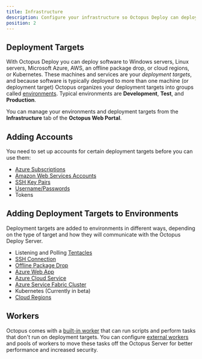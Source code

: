 ```yaml
---
title: Infrastructure
description: Configure your infrastructure so Octopus Deploy can deploy software to your Windows servers, Linux servers, Microsoft Azure, AWS, an offline package drop, or Cloud Regions.
position: 2
---
```


## Deployment Targets

With Octopus Deploy you can deploy software to Windows servers, Linux servers, Microsoft Azure, AWS, an offline package drop, or cloud regions, or Kubernetes. These machines and services are your *deployment targets*, and because software is typically deployed to more than one machine (or deployment target) Octopus organizes your deployment targets into groups called [environments](/docs/infrastructure/environments/index.md). Typical environments are **Development**, **Test**, and **Production**.

You can manage your environments and deployment targets from the **Infrastructure** tab of the **Octopus Web Portal**.

## Adding Accounts

You need to set up accounts for certain deployment targets before you can use them:

- [Azure Subscriptions](/docs/infrastructure/azure/index.md)
- [Amazon Web Services Accounts](/docs/infrastructure/aws/index.md)
- [SSH Key Pairs](/docs/infrastructure/ssh-targets/ssh-key-pair.md)
- [Username/Passwords](/docs/infrastructure/ssh-targets/username-and-password.md)
- Tokens

## Adding Deployment Targets to Environments

Deployment targets are added to environments in different ways, depending on the type of target and how they will communicate with the Octopus Deploy Server.

- Listening and Polling [Tentacles](/docs/infrastructure/windows-targets/index.md)
- [SSH Connection](/docs/infrastructure/ssh-targets/index.md)
- [Offline Package Drop](/docs/infrastructure/offline-package-drop.md)
- [Azure Web App](/docs/infrastructure/azure/web-app-targets/index.md)
- [Azure Cloud Service](/docs/infrastructure/azure/cloud-service-targets/index.md)
- [Azure Service Fabric Cluster](/docs/infrastructure/azure/service-fabric-cluster-targets/index.md)
- Kubernetes (Currently in beta)
- [Cloud Regions](/docs/infrastructure/cloud-regions.md)

## Workers

Octopus comes with a [built-in worker](/docs/administration/workers/built-in-worker.md) that can run scripts and perform tasks that don't run on deployment targets. You can configure [external workers](/docs/infrastructure/workers/index.md) and pools of workers to move these tasks off the Octopus Server for better performance and increased security.
